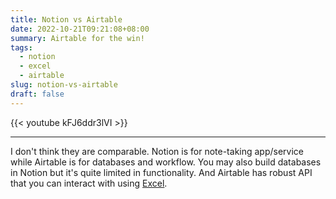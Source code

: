 ```yaml
---
title: Notion vs Airtable
date: 2022-10-21T09:21:08+08:00
summary: Airtable for the win!
tags:
  - notion
  - excel
  - airtable
slug: notion-vs-airtable
draft: false
---
```


{{< youtube kFJ6ddr3lVI >}}
&nbsp;
***
I don't think they are comparable. Notion is for note-taking app/service while Airtable is for databases and workflow. You may also build databases in Notion but it's quite limited in functionality. And Airtable has robust API that you can interact with using [Excel](https://deuts.net/2022/03/how-to-use-excel-power-query-to-retrieve-data-from-airtable/).
